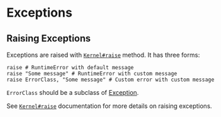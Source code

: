 # Exceptions

## Raising Exceptions

Exceptions are raised with [`Kernel#raise`](ref:Kernel#raise) method. It has three forms:

    raise # RuntimeError with default message
    raise "Some message" # RuntimeError with custom message
    raise ErrorClass, "Some message" # Custom error with custom message

`ErrorClass` should be a subclass of [Exception](../builtin/exception.md).

See [`Kernel#raise`](ref:Kernel#raise) documentation for more details on raising exceptions.